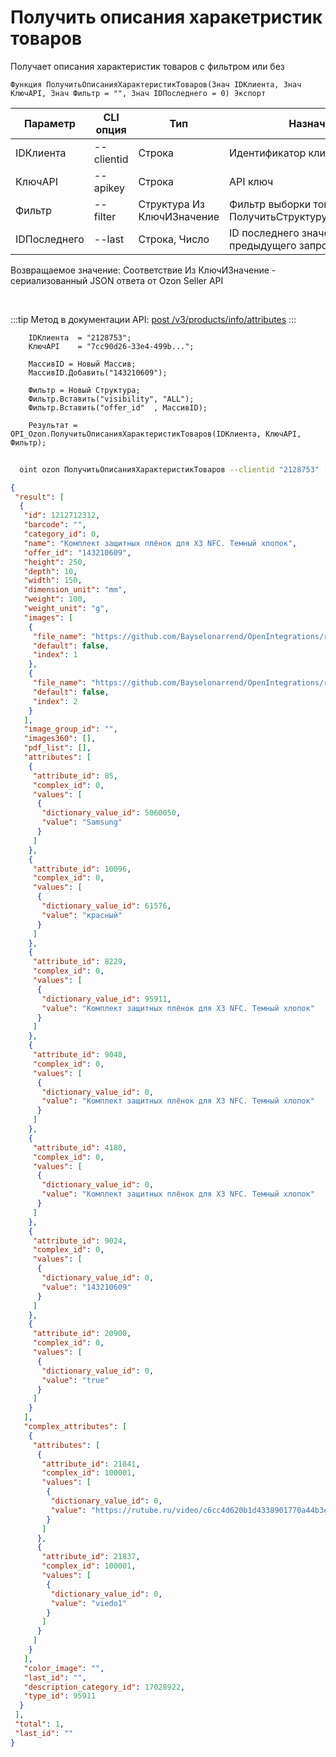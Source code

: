 ﻿---
sidebar_position: 2
---

# Получить описания харакетристик товаров
 Получает описания характеристик товаров с фильтром или без



`Функция ПолучитьОписанияХарактеристикТоваров(Знач IDКлиента, Знач КлючAPI, Знач Фильтр = "", Знач IDПоследнего = 0) Экспорт`

  | Параметр | CLI опция | Тип | Назначение |
  |-|-|-|-|
  | IDКлиента | --clientid | Строка | Идентификатор клиента |
  | КлючAPI | --apikey | Строка | API ключ |
  | Фильтр | --filter | Структура Из КлючИЗначение | Фильтр выборки товаров. См. ПолучитьСтруктуруФильтраТоваров |
  | IDПоследнего | --last | Строка, Число | ID последнего значения (last_id) из предыдущего запроса |

  
  Возвращаемое значение:   Соответствие Из КлючИЗначение - сериализованный JSON ответа от Ozon Seller API

<br/>

:::tip
Метод в документации API: [post /v3/products/info/attributes](https://docs.ozon.ru/api/seller/#operation/ProductAPI_GetProductAttributesV3)
:::
<br/>


```bsl title="Пример кода"
    IDКлиента  = "2128753";
    КлючAPI    = "7cc90d26-33e4-499b...";

    МассивID = Новый Массив;
    МассивID.Добавить("143210609");

    Фильтр = Новый Структура;
    Фильтр.Вставить("visibility", "ALL");
    Фильтр.Вставить("offer_id"  , МассивID);

    Результат = OPI_Ozon.ПолучитьОписанияХарактеристикТоваров(IDКлиента, КлючAPI, Фильтр);
```



```sh title="Пример команды CLI"
    
  oint ozon ПолучитьОписанияХарактеристикТоваров --clientid "2128753" --apikey "7cc90d26-33e4-499b..." --filter %filter% --last %last%

```

```json title="Результат"
{
 "result": [
  {
   "id": 1212712312,
   "barcode": "",
   "category_id": 0,
   "name": "Комплект защитных плёнок для X3 NFC. Темный хлопок",
   "offer_id": "143210609",
   "height": 250,
   "depth": 10,
   "width": 150,
   "dimension_unit": "mm",
   "weight": 100,
   "weight_unit": "g",
   "images": [
    {
     "file_name": "https://github.com/Bayselonarrend/OpenIntegrations/raw/main/service/test_data/picture.jpg",
     "default": false,
     "index": 1
    },
    {
     "file_name": "https://github.com/Bayselonarrend/OpenIntegrations/raw/main/service/test_data/picture2.jpg",
     "default": false,
     "index": 2
    }
   ],
   "image_group_id": "",
   "images360": [],
   "pdf_list": [],
   "attributes": [
    {
     "attribute_id": 85,
     "complex_id": 0,
     "values": [
      {
       "dictionary_value_id": 5060050,
       "value": "Samsung"
      }
     ]
    },
    {
     "attribute_id": 10096,
     "complex_id": 0,
     "values": [
      {
       "dictionary_value_id": 61576,
       "value": "красный"
      }
     ]
    },
    {
     "attribute_id": 8229,
     "complex_id": 0,
     "values": [
      {
       "dictionary_value_id": 95911,
       "value": "Комплект защитных плёнок для X3 NFC. Темный хлопок"
      }
     ]
    },
    {
     "attribute_id": 9048,
     "complex_id": 0,
     "values": [
      {
       "dictionary_value_id": 0,
       "value": "Комплект защитных плёнок для X3 NFC. Темный хлопок"
      }
     ]
    },
    {
     "attribute_id": 4180,
     "complex_id": 0,
     "values": [
      {
       "dictionary_value_id": 0,
       "value": "Комплект защитных плёнок для X3 NFC. Темный хлопок"
      }
     ]
    },
    {
     "attribute_id": 9024,
     "complex_id": 0,
     "values": [
      {
       "dictionary_value_id": 0,
       "value": "143210609"
      }
     ]
    },
    {
     "attribute_id": 20900,
     "complex_id": 0,
     "values": [
      {
       "dictionary_value_id": 0,
       "value": "true"
      }
     ]
    }
   ],
   "complex_attributes": [
    {
     "attributes": [
      {
       "attribute_id": 21841,
       "complex_id": 100001,
       "values": [
        {
         "dictionary_value_id": 0,
         "value": "https://rutube.ru/video/c6cc4d620b1d4338901770a44b3e82f4/"
        }
       ]
      },
      {
       "attribute_id": 21837,
       "complex_id": 100001,
       "values": [
        {
         "dictionary_value_id": 0,
         "value": "viedo1"
        }
       ]
      }
     ]
    }
   ],
   "color_image": "",
   "last_id": "",
   "description_category_id": 17028922,
   "type_id": 95911
  }
 ],
 "total": 1,
 "last_id": ""
}
```
